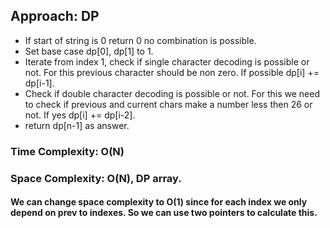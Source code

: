 ## Approach: DP
* If start of string is 0 return 0 no combination is possible.
* Set base case dp[0], dp[1] to 1.
* Iterate from index 1, check if single character decoding is possible or not. For this previous character should be non zero. If possible dp[i] += dp[i-1].
* Check if double character decoding is possible or not. For this we need to check if previous and current chars make a number less then 26 or not. If yes dp[i] += dp[i-2].
* return dp[n-1] as answer.
​
### Time Complexity: O(N)
### Space Complexity: O(N), DP array.
#### We can change space complexity to O(1) since for each index we only depend on prev to indexes. So we can use two pointers to calculate this.